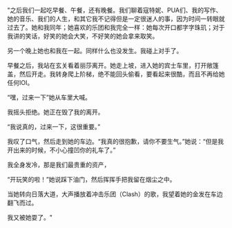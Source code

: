"之后我们一起吃早餐、午餐，还有晚餐。我们聊着寇特妮、PUA们、我的写作、她的音乐、我们的人生，和其它我不记得但是一定很迷人的事，因为时间一转眼就过去了。她和我同年；她喜欢的乐团和我完全一样：她每次开口都字字珠玑；对于我讲的笑话，好笑的她会大笑，不好笑的她会拿来取笑。

另一个晚上她也和我在一起。同样什么也没发生。我碰上对手了。  

早餐之后，我站在玄关看着丽莎离开。她走上坡，进入她的宾士车里，打开敞篷盖，然后开走。我转身爬上阶梯，绝不能回头偷看，要看起来很酷，而且不再给她任何IOI。 

“嘿，过来一下”她从车里大喊。  

我摇头拒绝。她正在毁了我的离开。 

“我说真的，过来一下，这很重要。” 

我叹了口气，然后走到她的车边。“我真的很抱歉，请你不要生气。”她说：“但是我开出来的时候，不小心撞凹你的礼车了。”  

我全身发冷，那是我们最贵重的资产，  

“开玩笑的啦！”她说踩下油门，然后挥挥手把我留在烟尘之中。 

当她转向日落大道，大声播放着冲击乐团（Clash）的歌，我望着她的金发在车边翻飞而过。 

我又被她耍了。"  
